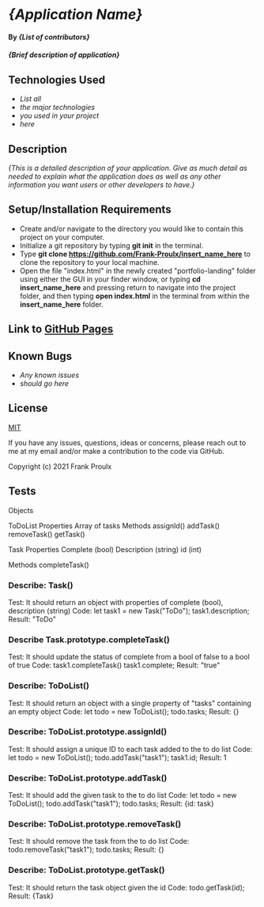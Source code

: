 # _{Application Name}_

#### By _**{List of contributors}**_

#### _{Brief description of application}_

## Technologies Used

* _List all_
* _the major technologies_
* _you used in your project_
* _here_

## Description

_{This is a detailed description of your application. Give as much detail as needed to explain what the application does as well as any other information you want users or other developers to have.}_

## Setup/Installation Requirements

* Create and/or navigate to the directory you would like to contain this project on your computer.
* Initialize a git repository by typing **git init** in the terminal.
* Type **git clone https://github.com/Frank-Proulx/insert_name_here** to clone the repository to your local machine.
* Open the file "index.html" in the newly created "portfolio-landing" folder using either the GUI in your finder window, or typing **cd insert_name_here** and pressing return to navigate into the project folder, and then typing **open index.html** in the terminal from within the **insert_name_here** folder.  

## Link to [GitHub Pages](https://frank-proulx.github.io//)

## Known Bugs

* _Any known issues_
* _should go here_

## License

[MIT](https://opensource.org/licenses/MIT)

If you have any issues, questions, ideas or concerns, please reach out to me at my email and/or make a contribution to the code via GitHub.

Copyright (c) 2021 Frank Proulx

## Tests

Objects


ToDoList
  Properties
    Array of tasks
  Methods
    assignId()
    addTask()
    removeTask()
    getTask()

Task
  Properties
    Complete (bool)
    Description (string)
    id (int)

  Methods
    completeTask()

### Describe: Task()
Test: It should return an object with properties of complete (bool), description (string)
Code: 
    let task1 = new Task("ToDo");
    task1.description;
Result: "ToDo"

### Describe Task.prototype.completeTask()
Test: It should update the status of complete from a bool of false to a bool of true
Code: 
    task1.completeTask()
    task1.complete;
Result: "true"

### Describe: ToDoList()
Test: It should return an object with a single property of "tasks" containing an empty object
Code:
    let todo = new ToDoList();
    todo.tasks;
Result: {}

### Describe: ToDoList.prototype.assignId()
Test: It should assign a unique ID to each task added to the to do list
Code: 
    let todo = new ToDoList();
    todo.addTask("task1");
    task1.id;
Result: 1

### Describe: ToDoList.prototype.addTask()
Test: It should add the given task to the to do list
Code: 
    let todo = new ToDoList();
    todo.addTask("task1");
    todo.tasks;
Result: {id: task}

### Describe: ToDoList.prototype.removeTask()
Test: It should remove the task from the to do list
Code:
    todo.removeTask("task1");
    todo.tasks;
Result: {}

### Describe: ToDoList.prototype.getTask()
Test: It should return the task object given the id
Code:
    todo.getTask(id);
Result: {Task}